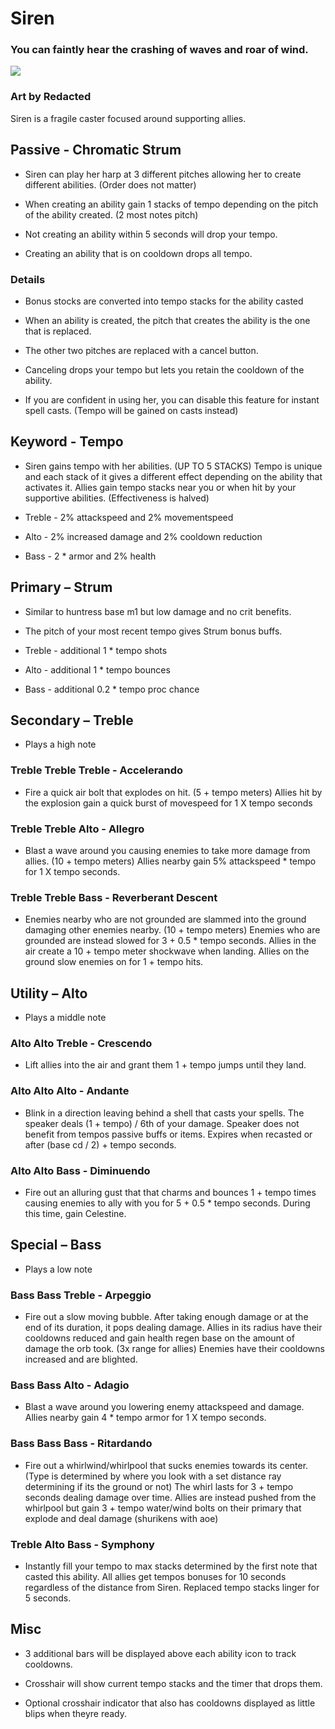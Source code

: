 # Siren

### You can faintly hear the crashing of waves and roar of wind.

[![](https://i.postimg.cc/HLwbhsrb/Siren.png)]()

### Art by Redacted

Siren is a fragile caster focused around supporting allies.

## Passive - Chromatic Strum

- Siren can play her harp at 3 different pitches allowing her to create different abilities. (Order does not matter)

- When creating an ability gain 1 stacks of tempo depending on the pitch of the ability created. (2 most notes pitch)

- Not creating an ability within 5 seconds will drop your tempo.

- Creating an ability that is on cooldown drops all tempo.

### Details
- Bonus stocks are converted into tempo stacks for the ability casted
  
- When an ability is created, the pitch that creates the ability is the one that is replaced. 
  
- The other two pitches are replaced with a cancel button. 

- Canceling drops your tempo but lets you retain the cooldown of the ability.

- If you are confident in using her, you can disable this feature for instant spell casts. (Tempo will be gained on casts instead)

## Keyword - Tempo

- Siren gains tempo with her abilities. (UP TO 5 STACKS)
Tempo is unique and each stack of it gives a different effect depending on the ability that activates it.
Allies gain tempo stacks near you or when hit by your supportive abilities. (Effectiveness is halved)

- Treble - 2% attackspeed and 2% movementspeed

- Alto - 2% increased damage and 2% cooldown reduction

- Bass - 2 * armor and 2% health

## Primary – Strum

- Similar to huntress base m1 but low damage and no crit benefits. 

- The pitch of your most recent tempo gives Strum bonus buffs.

- Treble - additional 1 * tempo shots

- Alto - additional 1 * tempo bounces

- Bass - additional 0.2 * tempo proc chance 

## Secondary – Treble

- Plays a high note

### Treble Treble Treble - Accelerando

- Fire a quick air bolt that explodes on hit. (5 + tempo meters) Allies hit by the explosion gain a quick burst of movespeed for 1 X tempo seconds

### Treble Treble Alto  - Allegro

- Blast a wave around you causing enemies to take more damage from allies. (10 + tempo meters) Allies nearby gain 5% attackspeed * tempo for 1 X tempo seconds.

### Treble Treble Bass - Reverberant Descent

- Enemies nearby who are not grounded are slammed into the ground damaging other enemies nearby. (10 + tempo meters) Enemies who are grounded are instead slowed for 3 + 0.5 * tempo seconds. Allies in the air create a 10 + tempo meter shockwave when landing. Allies on the ground slow enemies on for 1 + tempo hits.


## Utility – Alto

- Plays a middle note

### Alto Alto Treble - Crescendo

- Lift allies into the air and grant them 1 + tempo jumps until they land. 

### Alto Alto Alto - Andante

- Blink in a direction leaving behind a shell that casts your spells. The speaker deals (1 + tempo) / 6th of your damage. Speaker does not benefit from tempos passive buffs or items. Expires when recasted or after (base cd / 2) + tempo seconds.

### Alto Alto Bass - Diminuendo

- Fire out an alluring gust that that charms and bounces 1 + tempo times causing enemies to ally with you for 5 + 0.5 * tempo seconds. During this time, gain Celestine.

## Special – Bass

- Plays a low note

### Bass Bass Treble - Arpeggio

- Fire out a slow moving bubble. After taking enough damage or at the end of its duration, it pops dealing damage. Allies in its radius have their cooldowns reduced and gain health regen base on the amount of damage the orb took. (3x range for allies) Enemies have their cooldowns increased and are blighted.

### Bass Bass Alto - Adagio

- Blast a wave around you lowering enemy attackspeed and damage. Allies nearby gain 4 * tempo armor for 1 X tempo seconds.

### Bass Bass Bass - Ritardando

- Fire out a whirlwind/whirlpool that sucks enemies towards its center. (Type is determined by where you look with a set distance ray determining if its the ground or not) The whirl lasts for 3 + tempo seconds dealing damage over time. Allies are instead pushed from the whirlpool but gain 3 + tempo water/wind bolts on their primary that explode and deal damage (shurikens with aoe)

### Treble Alto Bass - Symphony 

- Instantly fill your tempo to max stacks determined by the first note that casted this ability. All allies get tempos bonuses for 10 seconds regardless of the distance from Siren. Replaced tempo stacks linger for 5 seconds.

## Misc 
- 3 additional bars will be displayed above each ability icon to track cooldowns.

- Crosshair will show current tempo stacks and the timer that drops them.

- Optional crosshair indicator that also has cooldowns displayed as little blips when theyre ready.
